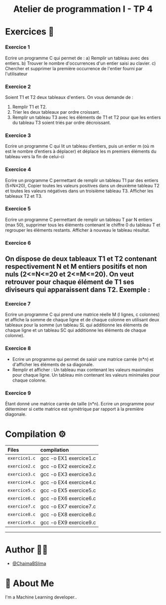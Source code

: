 <h1><p align="center"> Atelier de programmation I - TP 4  </h1></p></font>
 




# Exercices :pushpin:

### Exercice 1 
Ecrire un programme C qui permet de :
a) Remplir un tableau avec des entiers.
b) Trouver le nombre d'occurrences d'un entier saisi au clavier.
c) Chercher et supprimer la première occurrence de l'entier fourni par l'utilisateur

### Exercice 2 
Soient T1 et T2 deux tableaux d'entiers. On vous demande de :
1. Remplir T1 et T2.
2. Trier les deux tableaux par ordre croissant.
3. Remplir un tableau T3 avec les éléments de T1 et T2 pour que les entiers du tableau T3 soient triés par ordre décroissant.

### Exercice 3 
Ecrire un programme C qui lit un tableau d’entiers, puis un entier m (où m est le nombre d’entiers à déplacer) et déplace les m premiers éléments du tableau vers la fin de celui-ci

### Exercice 4
Ecrire un programme C permettant de remplir un tableau T1 par des entiers (5≤N≤20), Copier toutes les valeurs positives dans un deuxième tableau T2 et toutes les valeurs négatives dans un troisième tableau T3. Afficher les tableaux T2 et T3.


### Exercice 5 
Ecrire un programme C permettant de remplir un tableau T par N entiers (max 50), supprimer tous les éléments contenant le chiffre 0 du tableau T et regrouper les éléments restants. Afficher à nouveau le tableau résultat.

### Exercice 6 
On dispose de deux tableaux T1 et T2 contenant respectivement N et M entiers positifs et non nuls (2<=N<=20 et 2<=M<=20).
On veut retrouver pour chaque élément de T1 ses diviseurs qui apparaissent dans T2.
Exemple :
--

### Exercice 7 
Ecrire un programme C qui prend une matrice réelle M (l lignes, c colonnes) et affiche la somme de chaque ligne et de chaque colonne en utilisant deux tableaux pour la somme (un tableau SL qui additionne les éléments de chaque ligne et un tableau SC qui additionne les éléments de chaque colonne).

### Exercice 8 
- Ecrire un programme qui permet de saisir une matrice carrée (n*n) et d'afficher les éléments de sa diagonale.
- Remplir et afficher :
Un tableau max contenant les valeurs maximales pour chaque ligne. Un tableau min contenant les valeurs minimales pour chaque colonne.

### Exercice 9
Étant donné une matrice carrée de taille (n*n). Ecrire un programme pour déterminer si cette matrice est symétrique par rapport à la première diagonale.


# Compilation :gear:
| Files |  compilation              |
| :-------- |  :------------------------- |
| `exercice1.c` | gcc -o EX1 exercice1.c |
| `exercice2.c` | gcc -o EX2 exercice2.c |
| `exercice3.c` | gcc -o EX3 exercice3.c |
| `exercice4.c` | gcc -o EX4 exercice4.c |
| `exercice5.c` | gcc -o EX5 exercice5.c |
| `exercice6.c` | gcc -o EX6 exercice6.c |
| `exercice7.c` | gcc -o EX7 exercice7.c | 
| `exercice8.c` | gcc -o EX8 exercice8.c |
| `exercice9.c` | gcc -o EX9 exercice9.c |

***
# Author :woman_technologist:

- [@ChaimaBSlima](https://github.com/ChaimaBSlima)


# 🚀 About Me
I'm a Machine Learning developer..


